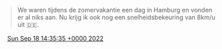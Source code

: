 > We waren tijdens de zomervakantie een dag in Hamburg en vonden er al niks aan\. Nu krijg ik ook nog een snelheidsbekeuring van 8km/u uit 🇩🇪\.

<img src="../../media/tweet.ico" width="12" /> [Sun Sep 18 14:35:35 +0000 2022](https://twitter.com/DromerDenker/status/1571508236834029570)